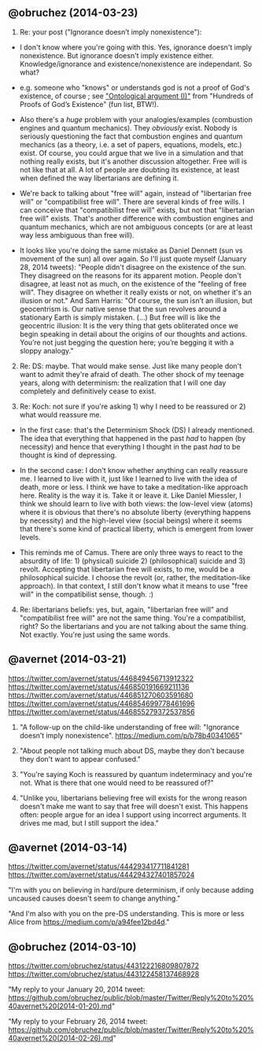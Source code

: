 ## @obruchez (2014-03-23)

1) Re: your post ("Ignorance doesn’t imply nonexistence"):

* I don't know where you're going with this. Yes, ignorance doesn't imply nonexistence. But ignorance doesn't imply existence either. Knowledge/ignorance and existence/nonexistence are independant. So what?

* e.g. someone who "knows" or understands god is not a proof of God's existence, of course ; see ["Ontological argument (I)"](http://www.godlessgeeks.com/LINKS/GodProof.htm) from "Hundreds of Proofs of God’s Existence" (fun list, BTW!).

* Also there's a *huge* problem with your analogies/examples (combustion engines and quantum mechanics). They *obviously* exist. Nobody is seriously questioning the fact that combustion engines and quantum mechanics (as a theory, i.e. a set of papers, equations, models, etc.) exist. Of course, you could argue that we live in a simulation and that nothing really exists, but it's another discussion altogether. Free will is not like that at all. A lot of people are doubting its existence, at least when defined the way libertarians are defining it.

* We're back to talking about "free will" again, instead of "libertarian free will" or "compatibilist free will". There are several kinds of free wills. I can conceive that "compatibilist free will" exists, but not that "libertarian free will" exists. That's another difference with combustion engines and quantum mechanics, which are not ambiguous concepts (or are at least way less ambiguous than free will).

* It looks like you're doing the same mistake as Daniel Dennett (sun vs movement of the sun) all over again. So I'll just quote myself (January 28, 2014 tweets): "People didn't disagree on the existence of the sun. They disagreed on the reasons for its apparent motion. People don't disagree, at least not as much, on the existence of the "feeling of free will". They disagree on whether it really exists or not, on whether it's an illusion or not." And Sam Harris: "Of course, the sun isn’t an illusion, but geocentrism is. Our native sense that the sun revolves around a stationary Earth is simply mistaken. (...) But free will is like the geocentric illusion: It is the very thing that gets obliterated once we begin speaking in detail about the origins of our thoughts and actions. You’re not just begging the question here; you’re begging it with a sloppy analogy."
 
2) Re: DS: maybe. That would make sense. Just like many people don't want to admit they're afraid of death. The other shock of my teenage years, along with determinism: the realization that I will one day completely and definitively cease to exist.

3) Re: Koch: not sure if you're asking 1) why I need to be reassured or 2) what would reassure me.

* In the first case: that's the Determinism Shock (DS) I already mentioned. The idea that everything that happened in the past *had* to happen (by necessity) and hence that everything I thought in the past *had* to be thought is kind of depressing.

* In the second case: I don't know whether anything can really reassure me. I learned to live with it, just like I learned to live with the idea of death, more or less. I think we have to take a meditation-like approach here. Reality is the way it is. Take it or leave it. Like Daniel Miessler, I think we should learn to live with both views: the low-level view (atoms) where it is obvious that there's no absolute liberty (everything happens by necessity) and the high-level view (social beings) where it seems that there's some kind of practical liberty, which is emergent from lower levels.

* This reminds me of Camus. There are only three ways to react to the absurdity of life: 1) (physical) suicide 2) (philosophical) suicide and 3) revolt. Accepting that libertarian free will exists, to me, would be a philosophical suicide. I choose the revolt (or, rather, the meditation-like approach). In that context, I still don't know what it means to use "free will" in the compatibilist sense, though. :)

4) Re: libertarians beliefs: yes, but, again, "libertarian free will" and "compatibilist free will" are not the same thing. You're a compatibilist, right? So the libertarians and you are not talking about the same thing. Not exactly. You're just using the same words.

## @avernet (2014-03-21)

https://twitter.com/avernet/status/446849456713912322<br>
https://twitter.com/avernet/status/446850191669211136<br>
https://twitter.com/avernet/status/446851270603591680<br>
https://twitter.com/avernet/status/446854699778461696<br>
https://twitter.com/avernet/status/446855279372537856<br>

1) "A follow-up on the child-like understanding of free will: "Ignorance doesn’t imply nonexistence". https://medium.com/p/b78b40341065"

2) "About people not talking much about DS, maybe they don't because they don't want to appear confused."

3) "You're saying Koch is reassured by quantum indeterminacy and you're not. What is there that one would need to be reassured of?"

4) "Unlike you, libertarians believing free will exists for the wrong reason doesn't make me want to say that free will doesn't exist. This happens often: people argue for an idea I support using incorrect arguments. It drives me mad, but I still support the idea."

## @avernet (2014-03-14)

https://twitter.com/avernet/status/444293417711841281<br>
https://twitter.com/avernet/status/444294327401857024<br>

"I'm with you on believing in hard/pure determinism, if only because adding uncaused causes doesn't seem to change anything." 

"And I'm also with you on the pre-DS understanding. This is more or less Alice from https://medium.com/p/a94fee12bd4d."

## @obruchez (2014-03-10)

https://twitter.com/obruchez/status/443122216809807872<br>
https://twitter.com/obruchez/status/443122458137468928<br>

"My reply to your January 20, 2014 tweet: https://github.com/obruchez/public/blob/master/Twitter/Reply%20to%20%40avernet%20(2014-01-20).md"

"My reply to your February 26, 2014 tweet: https://github.com/obruchez/public/blob/master/Twitter/Reply%20to%20%40avernet%20(2014-02-26).md"
